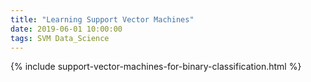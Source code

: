 ```yaml
---
title: "Learning Support Vector Machines"  
date: 2019-06-01 10:00:00  
tags: SVM Data_Science
---
```


{% include support-vector-machines-for-binary-classification.html %}

